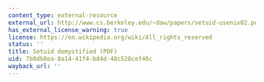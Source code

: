 ```yaml
---
content_type: external-resource
external_url: http://www.cs.berkeley.edu/~daw/papers/setuid-usenix02.pdf
has_external_license_warning: true
license: https://en.wikipedia.org/wiki/All_rights_reserved
status: ''
title: Setuid demystified (PDF)
uid: 7b0db8ea-8a14-41f4-bd4d-48c528cef46c
wayback_url: ''
---
```

